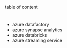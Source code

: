 table of content
#
- azure datafactory
- azure synapse analytics
- azure databricks
- azure streaming service
